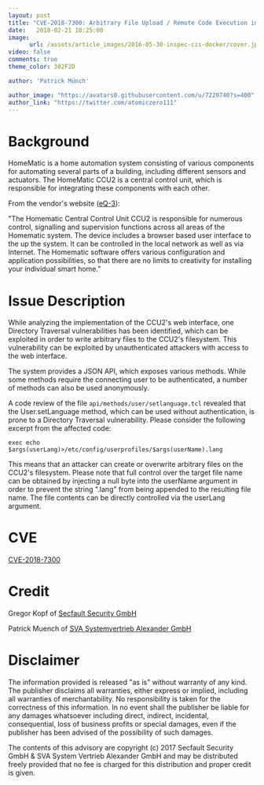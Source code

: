 ```yaml
---
layout: post
title: "CVE-2018-7300: Arbitrary File Upload / Remote Code Execution in HomeMatic CCU2"
date:   2018-02-21 18:25:00
image:
      url: /assets/article_images/2016-05-30-inspec-cis-docker/cover.jpeg
video: false
comments: true
theme_color: 302F2D

author: 'Patrick Münch'

author_image: "https://avatars0.githubusercontent.com/u/7220740?s=400"
author_link: "https://twitter.com/atomiczero111"
---
```


# Background

HomeMatic is a home automation system consisting of various components for automating several parts of a building, including different sensors and actuators. The HomeMatic CCU2 is a central control unit, which is responsible for integrating these components with each other.

From the vendor's website ([eQ-3](http://www.eq-3.de/produkte/homematic/zentralen-und-gateways.html)):

"The Homematic Central Control Unit CCU2 is responsible for numerous control, signalling and supervision functions across all areas of the Homematic system. The device includes a browser based user interface to the up the system. It can be controlled in the local network as well as via Internet. The Homematic software offers various configuration and application possibilities, so that there are no limits to creativity for installing your individual smart home."

# Issue Description

While analyzing the implementation of the CCU2's web interface, one Directory Traversal vulnerabilities has been identified, which can be exploited in order to write arbitrary files to the CCU2's filesystem. This vulnerability can be exploited by unauthenticated attackers with access to the web interface.

The system provides a JSON API, which exposes various methods. While some methods require the connecting user to be authenticated, a number of methods can also be used anonymously.

A code review of the file `api/methods/user/setlanguage.tcl` revealed that the User.setLanguage method, which can be used without authentication, is prone to a Directory Traversal vulnerability. Please consider the following excerpt from the affected code:

```
exec echo $args(userLang)>/etc/config/userprofiles/$args(userName).lang
```

This means that an attacker can create or overwrite arbitrary files on the CCU2's filesystem. Please note that full control over the target file name can be obtained by injecting a null byte into the userName argument in order to prevent the string ".lang" from being appended to the resulting file name. The file contents can be directly controlled via the userLang argument.

# CVE

[CVE-2018-7300](https://cve.mitre.org/cgi-bin/cvename.cgi?name=CVE-2014-7300)

# Credit

Gregor Kopf of [Secfault Security GmbH](https://secfault-security.com)

Patrick Muench of [SVA Systemvertrieb Alexander GmbH](https://www.sva.de)

# Disclaimer

The information provided is released "as is" without warranty of any kind. The publisher disclaims all warranties, either express or implied, including all warranties of merchantability. No responsibility is taken for the correctness of this information. In no event shall the publisher be liable for any damages whatsoever including direct, indirect, incidental, consequential, loss of business profits or special damages, even if the publisher has been advised of the possibility of such damages.

The contents of this advisory are copyright (c) 2017 Secfault Security GmbH & SVA System Vertrieb Alexander GmbH and may be distributed freely provided that no fee is charged for this distribution and proper credit is given.
